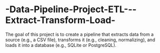 # -Data-Pipeline-Project-ETL---Extract-Transform-Load-
The goal of this project is to create a pipeline that extracts data from a source (e.g., a CSV file), transforms it (e.g., cleaning, normalizing), and loads it into a database (e.g., SQLite or PostgreSQL).
